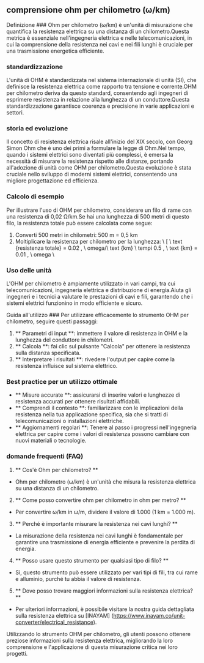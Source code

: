 ## comprensione ohm per chilometro (ω/km)

Definizione ###
Ohm per chilometro (ω/km) è un'unità di misurazione che quantifica la resistenza elettrica su una distanza di un chilometro.Questa metrica è essenziale nell'ingegneria elettrica e nelle telecomunicazioni, in cui la comprensione della resistenza nei cavi e nei fili lunghi è cruciale per una trasmissione energetica efficiente.

### standardizzazione
L'unità di OHM è standardizzata nel sistema internazionale di unità (SI), che definisce la resistenza elettrica come rapporto tra tensione e corrente.OHM per chilometro deriva da questo standard, consentendo agli ingegneri di esprimere resistenza in relazione alla lunghezza di un conduttore.Questa standardizzazione garantisce coerenza e precisione in varie applicazioni e settori.

### storia ed evoluzione
Il concetto di resistenza elettrica risale all'inizio del XIX secolo, con Georg Simon Ohm che è uno dei primi a formulare la legge di Ohm.Nel tempo, quando i sistemi elettrici sono diventati più complessi, è emersa la necessità di misurare la resistenza rispetto alle distanze, portando all'adozione di unità come OHM per chilometro.Questa evoluzione è stata cruciale nello sviluppo di moderni sistemi elettrici, consentendo una migliore progettazione ed efficienza.

### Calcolo di esempio
Per illustrare l'uso di OHM per chilometro, considerare un filo di rame con una resistenza di 0,02 Ω/km.Se hai una lunghezza di 500 metri di questo filo, la resistenza totale può essere calcolata come segue:

1. Converti 500 metri in chilometri: 500 m = 0,5 km
2. Moltiplicare la resistenza per chilometro per la lunghezza:
\ [
\ text {resistenza totale} = 0.02 \, \ omega/\ text {km} \ tempi 0.5 \, \ text {km} = 0.01 \, \ omega
\

### Uso delle unità
L'OHM per chilometro è ampiamente utilizzato in vari campi, tra cui telecomunicazioni, ingegneria elettrica e distribuzione di energia.Aiuta gli ingegneri e i tecnici a valutare le prestazioni di cavi e fili, garantendo che i sistemi elettrici funzionino in modo efficiente e sicuro.

Guida all'utilizzo ###
Per utilizzare efficacemente lo strumento OHM per chilometro, seguire questi passaggi:

1. ** Parametri di input **: immettere il valore di resistenza in OHM e la lunghezza del conduttore in chilometri.
2. ** Calcola **: fai clic sul pulsante "Calcola" per ottenere la resistenza sulla distanza specificata.
3. ** Interpretare i risultati **: rivedere l'output per capire come la resistenza influisce sul sistema elettrico.

### Best practice per un utilizzo ottimale
- ** Misure accurate **: assicurarsi di inserire valori e lunghezze di resistenza accurati per ottenere risultati affidabili.
- ** Comprendi il contesto **: familiarizzare con le implicazioni della resistenza nella tua applicazione specifica, sia che si tratti di telecomunicazioni o installazioni elettriche.
- ** Aggiornamenti regolari **: Tenere al passo i progressi nell'ingegneria elettrica per capire come i valori di resistenza possono cambiare con nuovi materiali o tecnologie.

### domande frequenti (FAQ)

1. ** Cos'è Ohm per chilometro? **
- Ohm per chilometro (ω/km) è un'unità che misura la resistenza elettrica su una distanza di un chilometro.

2. ** Come posso convertire ohm per chilometro in ohm per metro? **
- Per convertire ω/km in ω/m, dividere il valore di 1.000 (1 km = 1.000 m).

3. ** Perché è importante misurare la resistenza nei cavi lunghi? **
- La misurazione della resistenza nei cavi lunghi è fondamentale per garantire una trasmissione di energia efficiente e prevenire la perdita di energia.

4. ** Posso usare questo strumento per qualsiasi tipo di filo? **
- Sì, questo strumento può essere utilizzato per vari tipi di fili, tra cui rame e alluminio, purché tu abbia il valore di resistenza.

5. ** Dove posso trovare maggiori informazioni sulla resistenza elettrica? **
- Per ulteriori informazioni, è possibile visitare la nostra guida dettagliata sulla resistenza elettrica su [INAYAM] (https://www.inayam.co/unit-converter/electrical_resistance).

Utilizzando lo strumento OHM per chilometro, gli utenti possono ottenere preziose informazioni sulla resistenza elettrica, migliorando la loro comprensione e l'applicazione di questa misurazione critica nei loro progetti.